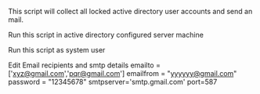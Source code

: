 This script will collect all locked active directory user accounts and send an mail.

Run this script in active directory configured server machine

Run this script as system user

Edit Email recipients and smtp details 
emailto =['xyz@gmail.com','pqr@gmail.com'] 
emailfrom = "yyyyyy@gmail.com"
password = "12345678"
smtpserver='smtp.gmail.com'
port=587